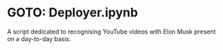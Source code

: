 # GOTO: Deployer.ipynb
A script dedicated to recognising YouTube videos with Elon Musk present on a day-to-day basis.

